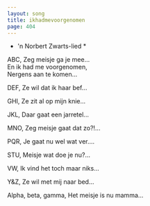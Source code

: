 ```yaml
---
layout: song
title: ikhadmevoorgenomen
page: 404
---
```


* 'n Norbert Zwarts-lied *  

ABC, Zeg meisje ga je mee...  
En ik had me voorgenomen,  
Nergens aan te komen...  

DEF, Ze wil dat ik haar bef...  

GHI, Ze zit al op mijn knie...  

JKL, Daar gaat een jarretel...  

MNO, Zeg meisje gaat dat zo?!...  

PQR, Je gaat nu wel wat ver....  

STU, Meisje wat doe je nu?...  

VW, Ik vind het toch maar niks...  

Y&Z, Ze wil met mij naar bed...  

Alpha, beta, gamma, Het meisje is nu mamma...  
